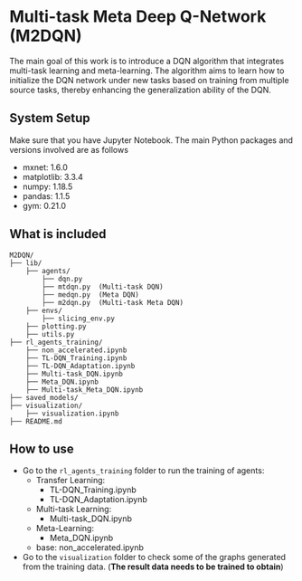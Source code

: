 # Multi-task Meta Deep Q-Network (M2DQN)

The main goal of this work is to introduce a DQN algorithm that integrates multi-task learning and meta-learning. The algorithm aims to learn how to initialize the DQN network under new tasks based on training from multiple source tasks, thereby enhancing the generalization ability of the DQN.

## System Setup
Make sure that you have Jupyter Notebook. The main Python packages and versions involved are as follows
- mxnet: 1.6.0
- matplotlib: 3.3.4
- numpy: 1.18.5
- pandas: 1.1.5
- gym: 0.21.0


## What is included
```
M2DQN/
├── lib/
    ├── agents/
        ├── dqn.py
        ├── mtdqn.py  (Multi-task DQN)
        ├── medqn.py  (Meta DQN)
        ├── m2dqn.py  (Multi-task Meta DQN)
    ├── envs/
        ├── slicing_env.py
    ├── plotting.py
    ├── utils.py
├── rl_agents_training/
    ├── non_accelerated.ipynb
    ├── TL-DQN_Training.ipynb
    ├── TL-DQN_Adaptation.ipynb
    ├── Multi-task_DQN.ipynb
    ├── Meta_DQN.ipynb
    ├── Multi-task_Meta_DQN.ipynb
├── saved_models/
├── visualization/
    ├── visualization.ipynb
├── README.md
```
## How to use
* Go to the ```rl_agents_training``` folder to run the training of agents:
    * Transfer Learning: 
        * TL-DQN_Training.ipynb
        * TL-DQN_Adaptation.ipynb
    * Multi-task Learning:
        * Multi-task_DQN.ipynb
    * Meta-Learning:
        * Meta_DQN.ipynb
    * base:
        non_accelerated.ipynb
* Go to the ```visualization``` folder to check some of the graphs generated from the training data. (**The result data needs to be trained to obtain**)

